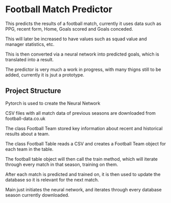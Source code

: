 # Football Match Predictor


This predicts the results of a football match, currently it uses data such as PPG, recent form, Home, Goals scored and Goals conceded.

This will later be increased to have values such as squad value and manager statistics, etc.

This is then converted via a neural network into predicted goals, which is translated into a result.

The predictor is very much a work in progress, with many thigns still to be added, currently it is jsut a prototype.


## Project Structure


Pytorch is used to create the Neural Network

CSV files with all match data of previous seasons are downloaded from football-data.co.uk

The class Football Team stored key information about recent and historical results about a team.

The class Football Table reads a CSV and creates a Football Team object for each team in the table.

The football table object will then call the train method, which will iterate through every match in that season, training on them.

After each match is predicted and trained on, it is then used to update the database so it is relevant for the next match.

Main just initiates the neural network, and iterates through every database season currently downloaded.
